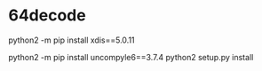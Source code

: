 # 64decode

python2 -m pip install xdis==5.0.11




python2 -m pip install uncompyle6==3.7.4
python2 setup.py install
